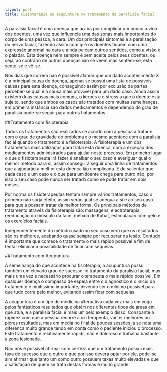 ```yaml
---
layout: post
title: Fisioterapia ou acupuntura no tratamento da paralisia facial
---
```


A paralisia facial é uma doença que acaba por complicar um pouco a vida dos doentes, uma vez que influencia uma das zonas mais importantes do corpo de uma pessoa, a cara. Um dos principais sintomas é a paralisação do nervo facial, fazendo assim com que os doentes fiquem com uma expressão anormal na cara e ainda percam outros sentidos, como a visão e o paladar. Esta doença nem sempre é bem aceite pelos seus doentes, ou seja, ao contrário de outras doenças não se veem mas sentem-se, esta sente-se e vê-se.

Nos dias que correm não é possível afirmar que um dado acontecimento X é a principal causa do doença, apenas se possui uma lista de possíveis causas para esta doença, conseguindo assim por exclusão de partes perceber-se qual é a causa mais provável para um dado caso. Ainda assim existem duas causas mais comuns, o herpes e o stress a que o doente esta sujeito, sendo que ambos os casos são tratados com muitas semelhanças, em primeira instância são dados medicamentos e dependendo do grau de paralisia pode-se seguir para outros tratamentos.

##Tratamento com fisioterapia

Todos os tratamentos são realizados de acordo com a pessoa a tratar e com o grau de gravidade do problema e o mesmo acontece com a paralisia facial quando o tratamento é a fisioterapia. A fisioterapia é um dos tratamentos mais utilizados para tratar esta doença, com a exceção dos medicamentos administrados para ajudar neste processo. Em primeiro lugar o que o fisioterapeuta irá fazer é analisar o seu caso e averiguar qual o melhor método para si, assim conseguirá seguir uma linha de tratamentos que a ajudarão a melhor esta doença tão complicada. É de salientar que cada caso é um caso e o que para um doente chega para outro não, por isso o seu caso pode nunca ser tratado como se pode tratar em dois meses.

Por norma os fisioterapeutas tentam sempre vários tratamentos, caso o primeiro não surja efeito, assim verão qual se adequa a si e ao seu caso para que a possam tratar da melhor forma. Os principais métodos de tratamento através da fisioterapia são: massagens, electroterapia, reeducação do músculo da face, método de Kabat, estimulação com gelo e os exercícios faciais.

Independentemente do método usado no seu caso verá que os resultados são os melhores, acabando quase sempre por recuperar da lesão. Contudo é importante que comece o tratamento o mais rápido possível a fim de tentar eliminar a possibilidade de ficar com sequelas.

##Tratamento com Acupuntura

À semelhança do que acontece na fisioterapia, a acupuntura possui também um elevado grau de sucesso no tratamento da paralisia facial, mas mais uma vez é necessário procurar o terapeuta o mais rápido possível. Em qualquer doença o compasso de espera entre o diagnóstico e o início do tratamento é muitíssimo importante, devendo ser o mínimo possível para que tudo corra pelo melhor, evitando assim ficar com sequelas.

A acupuntura é um tipo de medicina alternativa cada vez mais em voga pelos fantásticos resultados que obtém nos diferentes tipos de áreas em que atua, e a paralisia facial é mais um belo exemplo disso. Consoante a rapidez com que a pessoa recorre a um terapeuta, vai ter melhores ou piores resultados, mas em média no final de poucas sessões já se nota uma diferença muito grande tendo em conta como o paciente iniciou o processo. Este tratamento é relativamente rápido, não é doloroso e trabalha bastante a zona lesionada.

Não nos é possível afirmar com certeza que um tratamento possui mais taxa de sucesso que o outro e que por isso deverá optar por ele, pode-se sim afirmar que tanto um como outro possuem taxas muito elevadas e que a satisfação de quem se trata destas formas é muito grande.
